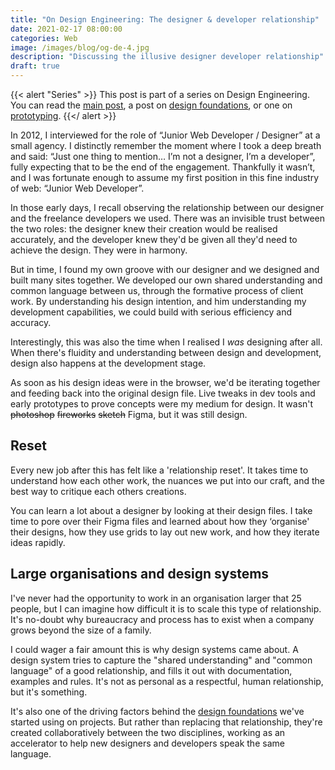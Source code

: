 ```yaml
---
title: "On Design Engineering: The designer & developer relationship"
date: 2021-02-17 08:00:00
categories: Web
image: /images/blog/og-de-4.jpg
description: "Discussing the illusive designer developer relationship"
draft: true
---
```


{{< alert "Series" >}}
This post is part of a series on Design Engineering. You can read the [main post](/blog/i-think-im-a-design-engineer), a post on [design foundations](/blog/design-foundations), or one on [prototyping](/blog/prototyping/).
{{</ alert >}}

In 2012, I interviewed for the role of “Junior Web Developer / Designer” at a small agency. I distinctly remember the moment where I took a deep breath and said: “Just one thing to mention… I’m not a designer, I’m a developer”, fully expecting that to be the end of the engagement. Thankfully it wasn’t, and I was fortunate enough to assume my first position in this fine industry of web: “Junior Web Developer”.

In those early days, I recall observing the relationship between our designer and the freelance developers we used. There was an invisible trust between the two roles: the designer knew their creation would be realised accurately, and the developer knew they'd be given all they'd need to achieve the design. They were in harmony.

But in time, I found my own groove with our designer and we designed and built many sites together. We developed our own shared understanding and common language between us, through the formative process of client work. By understanding his design intention, and him understanding my development capabilities, we could build with serious efficiency and accuracy.

Interestingly, this was also the time when I realised I *was* designing after all. When there's fluidity and understanding between design and development, design also happens at the development stage.

As soon as his design ideas were in the browser, we'd be iterating together and feeding back into the original design file. Live tweaks in dev tools and early prototypes to prove concepts were my medium for design. It wasn't <strike>photoshop</strike> <strike>fireworks</strike> <strike>sketch</strike> Figma, but it was still design.

## Reset

Every new job after this has felt like a 'relationship reset'. It takes time to understand how each other work, the nuances we put into our craft, and the best way to critique each others creations.

You can learn a lot about a designer by looking at their design files. I take time to pore over their Figma files and learned about how they ‘organise' their designs, how they use grids to lay out new work, and how they iterate ideas rapidly.

## Large organisations and design systems

I've never had the opportunity to work in an organisation larger that 25 people, but I can imagine how difficult it is to scale this type of relationship. It's no-doubt why bureaucracy and process has to exist when a company grows beyond the size of a family.

I could wager a fair amount this is why design systems came about. A design system tries to capture the "shared understanding" and "common language" of a good relationship, and fills it out with documentation, examples and rules. It's not as personal as a respectful, human relationship, but it's something.

It's also one of the driving factors behind the [design foundations](/blog/design-foundations) we've started using on projects. But rather than replacing that relationship, they're created collaboratively between the two disciplines, working as an accelerator to help new designers and developers speak the same language.
